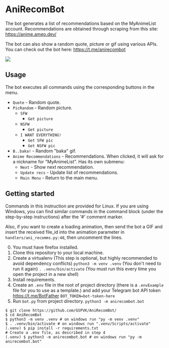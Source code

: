 # AniRecomBot

The bot generates a list of recommendations based on the MyAnimeList account.
Recommendations are obtained through scraping from this site: https://anime.ameo.dev/

The bot can also show a random quote, picture or gif using various APIs.
You can check out the bot here: https://t.me/anirecombot

![](demo.gif)

## Usage

The bot executes all commands using the corresponding buttons in the menu.

- `Quote` - Random quote.
- `PicRandom` - Random picture.
    - `SFW`
        - `Get picture`
    - `NSFW`
        - `Get picture`
    - `I WANT EVERYTHING!`
        - `Get SFW pic`
        - `Get NSFW pic`
- `B..baka!` - Random "baka" gif.
- `Anime Recommendations` - Recommendations. When clicked, it will ask for a nickname for "MyAnimeList". Has its own
  submenu:
    - `Next` - Show next recommendation.
    - `Update recs` - Update list of recommendations.
    - `Main Menu` - Return to the main menu.

## Getting started

Commands in this instruction are provided for Linux. If you are using Windows, you can find similar commands in the
command block (under the step-by-step instructions) after the '#' comment marker.

Also, if you want to create a loading animation, then send the bot a GIF and insert the received file_id into 
the animation parameter in `handlers/ani_recomms.py:48`, then uncomment the lines.

0. You must have firefox installed.
1. Clone this repository to your local machine.
2. Create a virtualenv (This step is optional, but highly recommended to avoid dependency conflicts)
   `python3 -m venv .venv` (You don't need to run it again)
   `. .venv/bin/activate` (You must run this every time you open the project in a new shell)
3. Install requirements.
4. Create an `.env` file in the root of project directory (there is a `.envExample` file for you to use as a template.) and add your Telegram bot API token https://t.me/BotFather
   `BOT_TOKEN=bot-token-here`
5. Run `bot.py` from project directory.
    `python3 -m anirecombot.bot`

```shell
$ git clone https://github.com/GSPVK/AniRecomBot/
$ cd AniRecomBot
$ python3 -m venv .venv # on windows run "py -m venv .venv"
$ . .venv/bin/activate # on windows run ".venv/Scripts/activate"
(.venv) $ pip install -r requirements.txt
# Create a .env file, as described in step 4
(.venv) $ python3 -m anirecombot.bot # on windows run "py -m anirecombot.bot"
```
